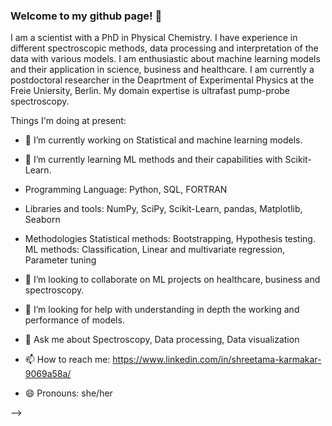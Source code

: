 ### Welcome to my github page! 👋

I am a scientist with a PhD in Physical Chemistry. I have experience in different spectroscopic methods, data processing and interpretation of the data with various models. I am enthusiastic about machine learning models and their application in science, business and healthcare. I am currently a postdoctoral researcher in the Deaprtment of Experimental Physics at the Freie Uniersity, Berlin. My domain expertise is ultrafast pump-probe spectroscopy. 

Things I'm doing at present:

- 🔭 I’m currently working on Statistical and machine learning models.

- 🌱 I’m currently learning ML methods and their capabilities with Scikit-Learn.

- Programming Language: Python,  SQL, FORTRAN

- Libraries and tools: NumPy, SciPy, Scikit-Learn, pandas, Matplotlib, Seaborn

- Methodologies Statistical methods: Bootstrapping, Hypothesis testing. ML methods: Classification, Linear and multivariate regression, Parameter tuning

- 👯 I’m looking to collaborate on ML projects on healthcare, business and spectroscopy.

- 🤔 I’m looking for help with understanding in depth the working and performance of models.

- 💬 Ask me about Spectroscopy, Data processing, Data visualization

- 📫 How to reach me: https://www.linkedin.com/in/shreetama-karmakar-9069a58a/

- 😄 Pronouns: she/her

-->
